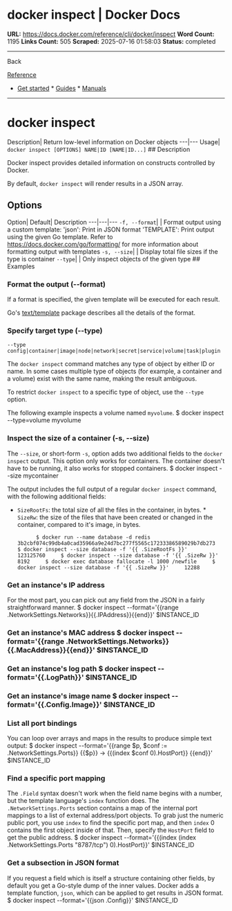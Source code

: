 # docker inspect | Docker Docs

**URL:** https://docs.docker.com/reference/cli/docker/inspect
**Word Count:** 1195
**Links Count:** 505
**Scraped:** 2025-07-16 01:58:03
**Status:** completed

---

Back

[Reference](https://docs.docker.com/reference/)

  * [Get started](https://docs.docker.com/get-started/)   * [Guides](https://docs.docker.com/guides/)   * [Manuals](https://docs.docker.com/manuals/)

* * *

# docker inspect

Description| Return low-level information on Docker objects   ---|---   Usage| `docker inspect [OPTIONS] NAME|ID [NAME|ID...]`      ## Description

Docker inspect provides detailed information on constructs controlled by Docker.

By default, `docker inspect` will render results in a JSON array.

## Options

Option| Default| Description   ---|---|---   `-f, --format`| | Format output using a custom template:   'json': Print in JSON format   'TEMPLATE': Print output using the given Go template.   Refer to <https://docs.docker.com/go/formatting/> for more information about formatting output with templates   `-s, --size`| | Display total file sizes if the type is container   `--type`| | Only inspect objects of the given type      ## Examples

### Format the output \(--format\)

If a format is specified, the given template will be executed for each result.

Go's [text/template](https://pkg.go.dev/text/template) package describes all the details of the format.

### Specify target type \(--type\)

`--type config|container|image|node|network|secret|service|volume|task|plugin`

The `docker inspect` command matches any type of object by either ID or name. In some cases multiple type of objects \(for example, a container and a volume\) exist with the same name, making the result ambiguous.

To restrict `docker inspect` to a specific type of object, use the `--type` option.

The following example inspects a volume named `myvolume`.               $ docker inspect --type=volume myvolume     

### Inspect the size of a container \(-s, --size\)

The `--size`, or short-form `-s`, option adds two additional fields to the `docker inspect` output. This option only works for containers. The container doesn't have to be running, it also works for stopped containers.               $ docker inspect --size mycontainer     

The output includes the full output of a regular `docker inspect` command, with the following additional fields:

  * `SizeRootFs`: the total size of all the files in the container, in bytes.   * `SizeRw`: the size of the files that have been created or changed in the container, compared to it's image, in bytes.

              $ docker run --name database -d redis     3b2cbf074c99db4a0cad35966a9e24d7bc277f5565c17233386589029b7db273     $ docker inspect --size database -f '{{ .SizeRootFs }}'     123125760     $ docker inspect --size database -f '{{ .SizeRw }}'     8192     $ docker exec database fallocate -l 1000 /newfile     $ docker inspect --size database -f '{{ .SizeRw }}'     12288     

### Get an instance's IP address

For the most part, you can pick out any field from the JSON in a fairly straightforward manner.               $ docker inspect --format='{{range .NetworkSettings.Networks}}{{.IPAddress}}{{end}}' $INSTANCE_ID     

### Get an instance's MAC address               $ docker inspect --format='{{range .NetworkSettings.Networks}}{{.MacAddress}}{{end}}' $INSTANCE_ID     

### Get an instance's log path               $ docker inspect --format='{{.LogPath}}' $INSTANCE_ID     

### Get an instance's image name               $ docker inspect --format='{{.Config.Image}}' $INSTANCE_ID     

### List all port bindings

You can loop over arrays and maps in the results to produce simple text output:               $ docker inspect --format='{{range $p, $conf := .NetworkSettings.Ports}} {{$p}} -> {{(index $conf 0).HostPort}} {{end}}' $INSTANCE_ID     

### Find a specific port mapping

The `.Field` syntax doesn't work when the field name begins with a number, but the template language's `index` function does. The `.NetworkSettings.Ports` section contains a map of the internal port mappings to a list of external address/port objects. To grab just the numeric public port, you use `index` to find the specific port map, and then `index` 0 contains the first object inside of that. Then, specify the `HostPort` field to get the public address.               $ docker inspect --format='{{(index (index .NetworkSettings.Ports "8787/tcp") 0).HostPort}}' $INSTANCE_ID     

### Get a subsection in JSON format

If you request a field which is itself a structure containing other fields, by default you get a Go-style dump of the inner values. Docker adds a template function, `json`, which can be applied to get results in JSON format.               $ docker inspect --format='{{json .Config}}' $INSTANCE_ID
